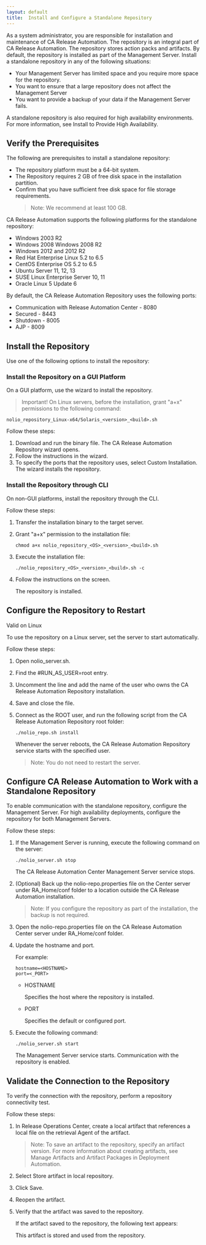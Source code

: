 ```yaml
---
layout: default
title:  Install and Configure a Standalone Repository
---
```


As a system administrator, you are responsible for installation and maintenance of CA Release Automation. The repository is an integral part of CA Release Automation. The repository stores action packs and artifacts. By default, the repository is installed as part of the Management Server. Install a standalone repository in any of the following situations:

* Your Management Server has limited space and you require more space for the repository.
* You want to ensure that a large repository does not affect the Management Server
* You want to provide a backup of your data if the Management Server fails.

A standalone repository is also required for high availability environments. For more information, see Install to Provide High Availability.

## Verify the Prerequisites
The following are prerequisites to install a standalone repository:

* The repository platform must be a 64-bit system.
* The Repository requires 2 GB of free disk space in the installation partition.
* Confirm that you have sufficient free disk space for file storage requirements.
  > Note: We recommend at least 100 GB.

CA Release Automation supports the following platforms for the standalone repository:

* Windows 2003 R2
* Windows 2008 Windows 2008 R2
* Windows 2012 and 2012 R2
* Red Hat Enterprise Linux 5.2 to 6.5
* CentOS Enterprise OS 5.2 to 6.5
* Ubuntu Server 11, 12, 13
* SUSE Linux Enterprise Server 10, 11
* Oracle Linux 5 Update 6

By default, the CA Release Automation Repository uses the following ports:

* Communication with Release Automation Center - 8080
* Secured - 8443
* Shutdown - 8005
* AJP - 8009

## Install the Repository
Use one of the following options to install the repository:

### Install the Repository on a GUI Platform
On a GUI platform, use the wizard to install the repository.

> Important! On Linux servers, before the installation, grant "a+x" permissions to the following command:

```
nolio_repository_Linux-x64/Solaris_<version>_<build>.sh
```

Follow these steps:

1. Download and run the binary file.
   The CA Release Automation Repository wizard opens.
1. Follow the instructions in the wizard.
1. To specify the ports that the repository uses, select Custom Installation.
   The wizard installs the repository.

### Install the Repository through CLI
On non-GUI platforms, install the repository through the CLI.

Follow these steps:

1. Transfer the installation binary to the target server.
1. Grant "a+x" permission to the installation file:

   ```
   chmod a+x nolio_repository_<OS>_<version>_<build>.sh
   ```

1. Execute the installation file:

   ```
   ./nolio_repository_<OS>_<version>_<build>.sh -c
   ```

1. Follow the instructions on the screen.

   The repository is installed.

## Configure the Repository to Restart
Valid on Linux

To use the repository on a Linux server, set the server to start automatically.

Follow these steps:

1. Open nolio_server.sh.
1. Find the #RUN_AS_USER=root entry.
1. Uncomment the line and add the name of the user who owns the CA Release Automation Repository installation.
1. Save and close the file.
1. Connect as the ROOT user, and run the following script from the CA Release Automation Repository root folder:

   ```
   ./nolio_repo.sh install
   ```

   Whenever the server reboots, the CA Release Automation Repository service starts with the specified user.

   > Note: You do not need to restart the server.

## Configure CA Release Automation to Work with a Standalone Repository
To enable communication with the standalone repository, configure the Management Server. For high availability deployments, configure the repository for both Management Servers.

Follow these steps:

1. If the Management Server is running, execute the following command on the server:

   ```
   ./nolio_server.sh stop
   ```

   The CA Release Automation Center Management Server service stops.

1. (Optional) Back up the nolio-repo.properties file on the Center server under RA_Home/conf folder to a location outside the CA Release Automation installation.

   > Note: If you configure the repository as part of the installation, the backup is not required.

1. Open the nolio-repo.properties file on the CA Release Automation Center server under RA_Home/conf folder.
1. Update the hostname and port.

   For example:
   ```
   hostname=<HOSTNAME>
   port=<_PORT>
   ```

   * HOSTNAME

     Specifies the host where the repository is installed.

   * PORT

     Specifies the default or configured port.

1. Execute the following command:

   ```
   ./nolio_server.sh start
   ```

   The Management Server service starts. Communication with the repository is enabled.

## Validate the Connection to the Repository
To verify the connection with the repository, perform a repository connectivity test.

Follow these steps:

1. In Release Operations Center, create a local artifact that references a local file on the retrieval Agent of the artifact.

   > Note: To save an artifact to the repository, specify an artifact version. For more information about creating artifacts, see Manage Artifacts and Artifact Packages in Deployment Automation.

1. Select Store artifact in local repository.
1. Click Save.
1. Reopen the artifact.
1. Verify that the artifact was saved to the repository.

   If the artifact saved to the repository, the following text appears:

   This artifact is stored and used from the repository.